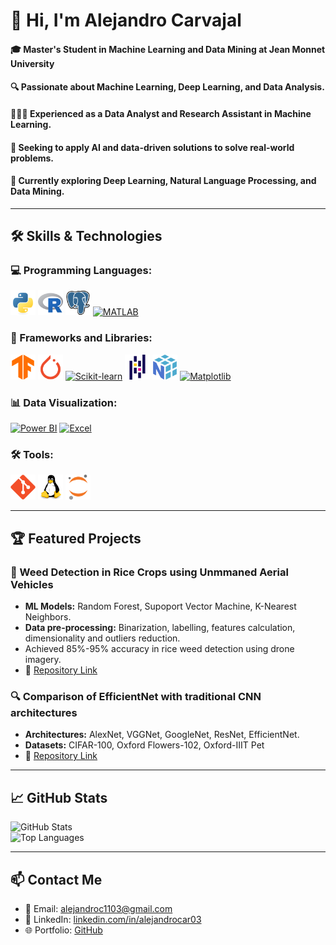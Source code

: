 # 👋 Hi, I'm Alejandro Carvajal

#### 🎓 Master's Student in Machine Learning and Data Mining at Jean Monnet University
#### 🔍 Passionate about Machine Learning, Deep Learning, and Data Analysis.
#### 👨🏻‍💻 Experienced as a Data Analyst and Research Assistant in Machine Learning.
#### 🚀 Seeking to apply AI and data-driven solutions to solve real-world problems.
#### 🌱 Currently exploring Deep Learning, Natural Language Processing, and Data Mining.

---

## 🛠️ Skills & Technologies

### 💻 Programming Languages:
<a href="https://www.python.org/"><img src="https://raw.githubusercontent.com/devicons/devicon/master/icons/python/python-original.svg" alt="Python" width="40" height="40"/></a> <a href="https://www.r-project.org/"><img src="https://raw.githubusercontent.com/devicons/devicon/master/icons/r/r-original.svg" alt="R" width="40" height="40"/></a> <a href="https://www.postgresql.org/"><img src="https://raw.githubusercontent.com/devicons/devicon/master/icons/postgresql/postgresql-original.svg" alt="SQL" width="40" height="40"/></a> <a href="https://www.mathworks.com/products/matlab.html"><img src="https://upload.wikimedia.org/wikipedia/commons/2/21/Matlab_Logo.png" alt="MATLAB" width="40" height="40"/></a>

### 🧰 Frameworks and Libraries:
<a href="https://www.tensorflow.org/"><img src="https://raw.githubusercontent.com/devicons/devicon/master/icons/tensorflow/tensorflow-original.svg" alt="TensorFlow" width="40" height="40"/></a> <a href="https://pytorch.org/"><img src="https://raw.githubusercontent.com/devicons/devicon/master/icons/pytorch/pytorch-original.svg" alt="PyTorch" width="40" height="40"/></a> <a href="https://scikit-learn.org/"><img src="https://upload.wikimedia.org/wikipedia/commons/0/05/Scikit_learn_logo_small.svg" alt="Scikit-learn" width="40" height="40"/></a> <a href="https://pandas.pydata.org/"><img src="https://raw.githubusercontent.com/devicons/devicon/master/icons/pandas/pandas-original.svg" alt="Pandas" width="40" height="40"/></a> <a href="https://numpy.org/"><img src="https://raw.githubusercontent.com/devicons/devicon/master/icons/numpy/numpy-original.svg" alt="NumPy" width="40" height="40"/></a> <a href="https://matplotlib.org/"><img src="https://upload.wikimedia.org/wikipedia/commons/8/84/Matplotlib_icon.svg" alt="Matplotlib" width="40" height="40"/></a> 

### 📊 Data Visualization:
<a href="https://powerbi.microsoft.com/"><img src="https://upload.wikimedia.org/wikipedia/commons/c/cf/New_Power_BI_Logo.svg" alt="Power BI" width="40" height="40"/></a> <a href="https://www.microsoft.com/en-us/microsoft-365/excel"><img src="https://upload.wikimedia.org/wikipedia/commons/3/3c/Microsoft_Office_Excel_%282018-present%29.svg" alt="Excel" width="40" height="40"/></a>

### 🛠️ Tools:
<a href="https://git-scm.com/"><img src="https://raw.githubusercontent.com/devicons/devicon/master/icons/git/git-original.svg" alt="Git" width="40" height="40"/></a> <a href="https://www.linux.org/"><img src="https://raw.githubusercontent.com/devicons/devicon/master/icons/linux/linux-original.svg" alt="Linux" width="40" height="40"/></a> <a href="https://jupyter.org/"><img src="https://raw.githubusercontent.com/devicons/devicon/master/icons/jupyter/jupyter-original.svg" alt="Jupyter Notebook" width="40" height="40"/></a>

---

## 🏆 Featured Projects

### 🌾 Weed Detection in Rice Crops using Unmmaned Aerial Vehicles
- **ML Models:** Random Forest, Supoport Vector Machine, K-Nearest Neighbors.
- **Data pre-processing:** Binarization, labelling, features calculation, dimensionality and outliers reduction.
- Achieved 85%-95% accuracy in rice weed detection using drone imagery.  
- 📂 [Repository Link](https://github.com/alecamo97/Weed-detection-in-rice-crops-using-unmanned-aerial-vehicles)

### 🔍 Comparison of EfficientNet with traditional CNN architectures  
- **Architectures:** AlexNet, VGGNet, GoogleNet, ResNet, EfficientNet.
- **Datasets:** CIFAR-100, Oxford Flowers-102, Oxford-IIIT Pet
- 📂 [Repository Link](https://github.com/alecamo97/Comparison-of-EfficientNet-with-traditional-CNN-architectures)

---

## 📈 GitHub Stats

![GitHub Stats](https://github-readme-stats.vercel.app/api?username=alecamo97&show_icons=true&theme=radical)  
![Top Languages](https://github-readme-stats.vercel.app/api/top-langs/?username=alecamo97&layout=compact&theme=radical)

---

## 📫 Contact Me

- 📧 Email: [alejandroc1103@gmail.com](mailto:alejandroc1103@gmail.com)  
- 💼 LinkedIn: [linkedin.com/in/alejandrocar03](https://www.linkedin.com/in/alejandrocar03)  
- 🌐 Portfolio: [GitHub](https://github.com/alecamo97)
